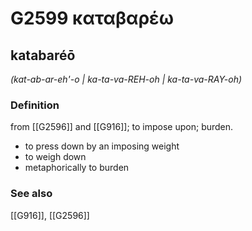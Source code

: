 # G2599 καταβαρέω

## katabaréō

_(kat-ab-ar-eh'-o | ka-ta-va-REH-oh | ka-ta-va-RAY-oh)_

### Definition

from [[G2596]] and [[G916]]; to impose upon; burden.

- to press down by an imposing weight
- to weigh down
- metaphorically to burden

### See also

[[G916]], [[G2596]]

